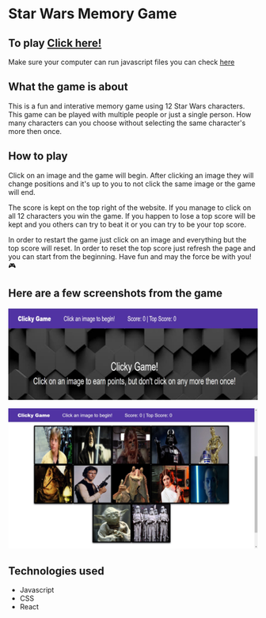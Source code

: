 # Star Wars Memory Game
## To play [Click here!](https://memclickygame.herokuapp.com/)
Make sure your computer can run javascript files you can check [here](https://www.enable-javascript.com/)

## What the game is about
This is a fun and interative memory game using 12 Star Wars characters. This game can be played with multiple people or just a single person.
How many characters can you choose without selecting the same character's more then once.

## How to play
Click on an image and the game will begin. After clicking an image they will change positions and it's up to you to not click the same image or the game will end.

The score is kept on the top right of the website. If you manage to click on all 12 characters you win the game.  If you happen to lose a top score will be kept and you 
others can try to beat it or you can try to be your top score.

In order to restart the game just click on an image and everything but the top score will reset.  In order to reset the top score just refresh the page and you can start from 
the beginning.
Have fun and may the force be with you! :video_game:
## Here are a few screenshots from the game

![Start page of game](https://github.com/josemm83/clickyGame/blob/master/clickgame.jpg)

![Game start](https://github.com/josemm83/clickyGame/blob/master/clickgame2.jpg)

## Technologies used
- Javascript
- CSS
- React
